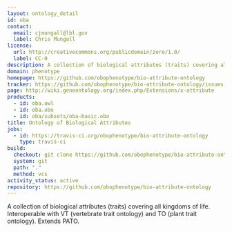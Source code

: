 ```yaml
---
layout: ontology_detail
id: oba
contact:
  email: cjmungall@lbl.gov
  label: Chris Mungall
license:
  url: http://creativecommons.org/publicdomain/zero/1.0/
  label: CC-0
description: A collection of biological attributes (traits) covering all kingdoms of life.
domain: phenotype
homepage: https://github.com/obophenotype/bio-attribute-ontology
tracker: https://github.com/obophenotype/bio-attribute-ontology/issues
page: http://wiki.geneontology.org/index.php/Extensions/x-attribute
products:
  - id: oba.owl
  - id: oba.obo
  - id: oba/subsets/oba-basic.obo
title: Ontology of Biological Attributes
jobs:
  - id: https://travis-ci.org/obophenotype/bio-attribute-ontology
    type: travis-ci
build:
  checkout: git clone https://github.com/obophenotype/bio-attribute-ontology.git
  system: git
  path: "."
  method: vcs
activity_status: active
repository: https://github.com/obophenotype/bio-attribute-ontology
---
```


A collection of biological attributes (traits) covering all kingdoms of life. Interoperable with
VT (vertebrate trait ontology) and TO (plant trait ontology). Extends PATO.
